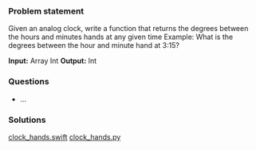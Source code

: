 ### Problem statement

Given an analog clock, write a function that returns the degrees between the hours and minutes hands at any given time
Example: What is the degrees between the hour and minute hand at 3:15?

**Input:** Array Int
**Output:** Int

### Questions
- ...

### Solutions
[clock_hands.swift](clock_hands.swift)
[clock_hands.py](clock_hands.py)
